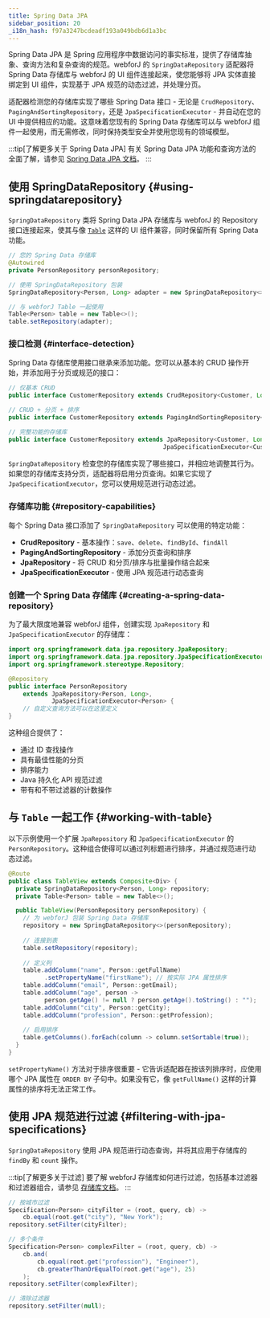 ```yaml
---
title: Spring Data JPA
sidebar_position: 20
_i18n_hash: f97a3247bcdeadf193a049bdb6d1a3bc
---
```

Spring Data JPA 是 Spring 应用程序中数据访问的事实标准，提供了存储库抽象、查询方法和复杂查询的规范。webforJ 的 `SpringDataRepository` 适配器将 Spring Data 存储库与 webforJ 的 UI 组件连接起来，使您能够将 JPA 实体直接绑定到 UI 组件，实现基于 JPA 规范的动态过滤，并处理分页。

适配器检测您的存储库实现了哪些 Spring Data 接口 - 无论是 `CrudRepository`、`PagingAndSortingRepository`，还是 `JpaSpecificationExecutor` - 并自动在您的 UI 中提供相应的功能。这意味着您现有的 Spring Data 存储库可以与 webforJ 组件一起使用，而无需修改，同时保持类型安全并使用您现有的领域模型。

:::tip[了解更多关于 Spring Data JPA]
有关 Spring Data JPA 功能和查询方法的全面了解，请参见 [Spring Data JPA 文档](https://docs.spring.io/spring-data/jpa/reference/)。
:::

## 使用 SpringDataRepository {#using-springdatarepository}

`SpringDataRepository` 类将 Spring Data JPA 存储库与 webforJ 的 Repository 接口连接起来，使其与像 [`Table`](../../components/table/overview) 这样的 UI 组件兼容，同时保留所有 Spring Data 功能。

```java
// 您的 Spring Data 存储库
@Autowired
private PersonRepository personRepository;

// 使用 SpringDataRepository 包装
SpringDataRepository<Person, Long> adapter = new SpringDataRepository<>(personRepository);

// 与 webforJ Table 一起使用
Table<Person> table = new Table<>();
table.setRepository(adapter);
```

### 接口检测 {#interface-detection}

Spring Data 存储库使用接口继承来添加功能。您可以从基本的 CRUD 操作开始，并添加用于分页或规范的接口：

```java
// 仅基本 CRUD
public interface CustomerRepository extends CrudRepository<Customer, Long> {}

// CRUD + 分页 + 排序
public interface CustomerRepository extends PagingAndSortingRepository<Customer, Long> {}

// 完整功能的存储库
public interface CustomerRepository extends JpaRepository<Customer, Long>, 
                                           JpaSpecificationExecutor<Customer> {}
```

`SpringDataRepository` 检查您的存储库实现了哪些接口，并相应地调整其行为。如果您的存储库支持分页，适配器将启用分页查询。如果它实现了 `JpaSpecificationExecutor`，您可以使用规范进行动态过滤。

### 存储库功能 {#repository-capabilities}

每个 Spring Data 接口添加了 `SpringDataRepository` 可以使用的特定功能：

- **CrudRepository** - 基本操作：`save`、`delete`、`findById`、`findAll`
- **PagingAndSortingRepository** - 添加分页查询和排序
- **JpaRepository** - 将 CRUD 和分页/排序与批量操作结合起来
- **JpaSpecificationExecutor** - 使用 JPA 规范进行动态查询

### 创建一个 Spring Data 存储库 {#creating-a-spring-data-repository}

为了最大限度地兼容 webforJ 组件，创建实现 `JpaRepository` 和 `JpaSpecificationExecutor` 的存储库：

```java title="PersonRepository.java"
import org.springframework.data.jpa.repository.JpaRepository;
import org.springframework.data.jpa.repository.JpaSpecificationExecutor;
import org.springframework.stereotype.Repository;

@Repository
public interface PersonRepository
    extends JpaRepository<Person, Long>,
            JpaSpecificationExecutor<Person> {
    // 自定义查询方法可以在这里定义
}
```

这种组合提供了：

- 通过 ID 查找操作
- 具有最佳性能的分页
- 排序能力
- Java 持久化 API 规范过滤
- 带有和不带过滤器的计数操作

## 与 `Table` 一起工作 {#working-with-table}

以下示例使用一个扩展 `JpaRepository` 和 `JpaSpecificationExecutor` 的 `PersonRepository`。这种组合使得可以通过列标题进行排序，并通过规范进行动态过滤。

```java title="TableView.java"
@Route
public class TableView extends Composite<Div> {
  private SpringDataRepository<Person, Long> repository;
  private Table<Person> table = new Table<>();

  public TableView(PersonRepository personRepository) {
    // 为 webforJ 包装 Spring Data 存储库
    repository = new SpringDataRepository<>(personRepository);
    
    // 连接到表
    table.setRepository(repository);
    
    // 定义列
    table.addColumn("name", Person::getFullName)
          .setPropertyName("firstName"); // 按实际 JPA 属性排序
    table.addColumn("email", Person::getEmail);
    table.addColumn("age", person -> 
          person.getAge() != null ? person.getAge().toString() : "");
    table.addColumn("city", Person::getCity);
    table.addColumn("profession", Person::getProfession);
    
    // 启用排序
    table.getColumns().forEach(column -> column.setSortable(true));
  }
}
```

`setPropertyName()` 方法对于排序很重要 - 它告诉适配器在按该列排序时，应使用哪个 JPA 属性在 `ORDER BY` 子句中。如果没有它，像 `getFullName()` 这样的计算属性的排序将无法正常工作。

## 使用 JPA 规范进行过滤 {#filtering-with-jpa-specifications}

`SpringDataRepository` 使用 JPA 规范进行动态查询，并将其应用于存储库的 `findBy` 和 `count` 操作。

:::tip[了解更多关于过滤]
要了解 webforJ 存储库如何进行过滤，包括基本过滤器和过滤器组合，请参见 [存储库文档](../../advanced/repository/overview)。
:::

```java
// 按城市过滤
Specification<Person> cityFilter = (root, query, cb) -> 
    cb.equal(root.get("city"), "New York");
repository.setFilter(cityFilter);

// 多个条件
Specification<Person> complexFilter = (root, query, cb) -> 
    cb.and(
        cb.equal(root.get("profession"), "Engineer"),
        cb.greaterThanOrEqualTo(root.get("age"), 25)
    );
repository.setFilter(complexFilter);

// 清除过滤器
repository.setFilter(null);
```
